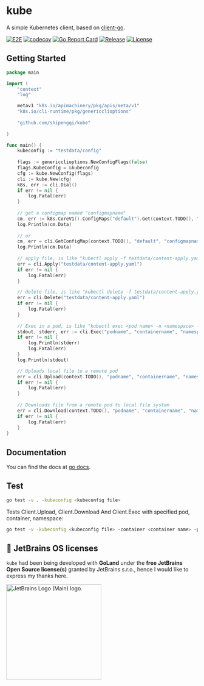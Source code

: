 # kube

A simple Kubernetes client, based on [client-go](https://github.com/kubernetes/client-go).

[![E2E](https://github.com/shipengqi/kube/actions/workflows/e2e.yaml/badge.svg)](https://github.com/shipengqi/kube/actions/workflows/e2e.yaml)
[![codecov](https://codecov.io/gh/shipengqi/kube/branch/main/graph/badge.svg?token=0KSRZKV4C8)](https://codecov.io/gh/shipengqi/kube)
[![Go Report Card](https://goreportcard.com/badge/github.com/shipengqi/kube)](https://goreportcard.com/report/github.com/shipengqi/kube)
[![Release](https://img.shields.io/github/release/shipengqi/kube.svg)](https://github.com/shipengqi/kube/releases)
[![License](https://img.shields.io/github/license/shipengqi/kube)](https://github.com/shipengqi/kube/blob/main/LICENSE)

## Getting Started

```go
package main

import (
    "context"
    "log"

    metav1 "k8s.io/apimachinery/pkg/apis/meta/v1"
    "k8s.io/cli-runtime/pkg/genericclioptions"
	
    "github.com/shipengqi/kube"
	
)

func main() {
	kubeconfig := "testdata/config"
	
	flags := genericclioptions.NewConfigFlags(false)
	flags.KubeConfig = &kubeconfig
	cfg := kube.NewConfig(flags)
	cli := kube.New(cfg)
	k8s, err := cli.Dial()
	if err != nil {
		log.Fatal(err)
	}
	
	// get a configmap named "configmapname"
	cm, err := k8s.CoreV1().ConfigMaps("default").Get(context.TODO(), "configmapname", metav1.GetOptions{})
	log.Println(cm.Data)
	
	// or 
	cm, err = cli.GetConfigMap(context.TODO(), "default", "configmapname")
	log.Println(cm.Data)
	
	// apply file, is like "kubectl apply -f testdata/content-apply.yaml"
	err = cli.Apply("testdata/content-apply.yaml")
	if err != nil {
		log.Fatal(err)
	}

	// delete file, is like "kubectl delete -f testdata/content-apply.yaml"
	err = cli.Delete("testdata/content-apply.yaml")
	if err != nil {
		log.Fatal(err)
	}
	
	// Exec in a pod, is like "kubectl exec <pod name> -n <namespace> -c <container name> -- <command>"
	stdout, stderr, err := cli.Exec("podname", "containername", "namespace", "command")
	if err != nil {
		log.Println(stderr)
		log.Fatal(err)
	}
	log.Println(stdout)

	// Uploads local file to a remote pod
	err = cli.Upload(context.TODO(), "podname", "containername", "namespace", "testdata/upload.txt", "/testdata")
	if err != nil {
		log.Fatal(err)
	}
	
	// Downloads file from a remote pod to local file system
	err = cli.Download(context.TODO(), "podname", "containername", "namespace", "testdata/upload.txt", "testdata")
	if err != nil {
		log.Fatal(err)
	}
}
```

## Documentation

You can find the docs at [go docs](https://pkg.go.dev/github.com/shipengqi/kube).

## Test

```bash
go test -v . -kubeconfig <kubeconfig file>
```

Tests Client.Upload, Client.Download And Client.Exec with specified pod, container, namespace:

```bash
go test -v -kubeconfig <kubeconfig file> -container <container name> -pod <pod name> -namespace <namespace> .
```

## 🔋 JetBrains OS licenses

`kube` had been being developed with **GoLand** under the **free JetBrains Open Source license(s)** granted by JetBrains s.r.o., hence I would like to express my thanks here.

<a href="https://www.jetbrains.com/?from=kube" target="_blank"><img src="https://resources.jetbrains.com/storage/products/company/brand/logos/jb_beam.svg" alt="JetBrains Logo (Main) logo." width="250" align="middle"></a>